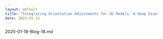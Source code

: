 ```yaml
---
layout: default
title: "Integrating Orientation Adjustments for 3D Models: A Deep Dive"
date: 2025-01-21
---
```


2025-01-18-Blog-18.md
